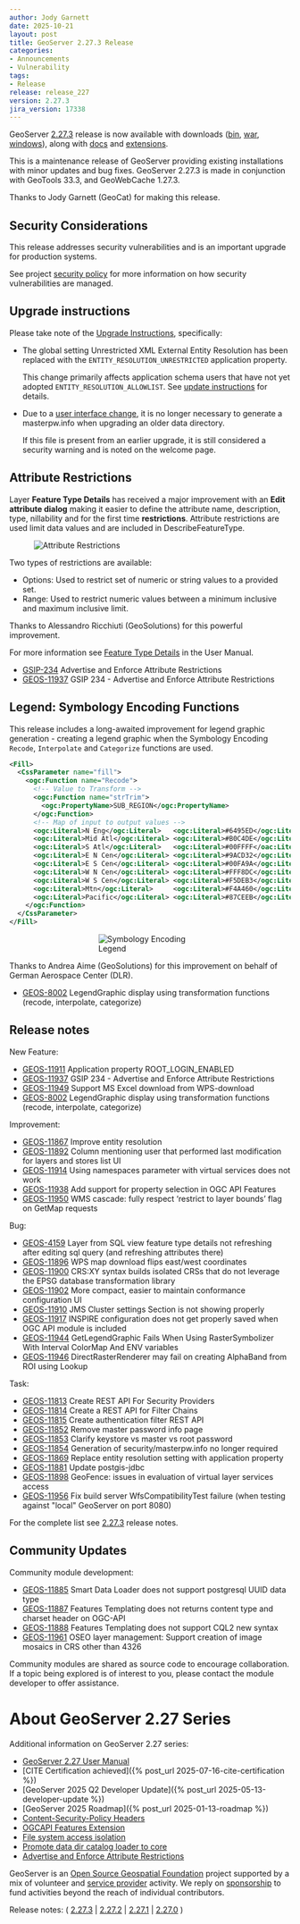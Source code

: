 ```yaml
---
author: Jody Garnett
date: 2025-10-21
layout: post
title: GeoServer 2.27.3 Release
categories:
- Announcements
- Vulnerability
tags:
- Release
release: release_227
version: 2.27.3
jira_version: 17338
--- 
```


GeoServer [2.27.3](/release/2.27.3/) release is now available
with downloads
([bin](https://sourceforge.net/projects/geoserver/files/GeoServer/2.27.3/geoserver-2.27.3-bin.zip/download),
[war](https://sourceforge.net/projects/geoserver/files/GeoServer/2.27.3/geoserver-2.27.3-war.zip/download),
[windows](https://sourceforge.net/projects/geoserver/files/GeoServer/2.27.3/GeoServer-2.27.3-winsetup.exe/download)), along with 
[docs](https://sourceforge.net/projects/geoserver/files/GeoServer/2.27.3/geoserver-2.27.3-htmldoc.zip/download) and
[extensions](https://sourceforge.net/projects/geoserver/files/GeoServer/2.27.3/extensions/).

This is a maintenance release of GeoServer providing existing installations with minor updates and bug fixes.
GeoServer 2.27.3 is made in conjunction with GeoTools 33.3, and GeoWebCache 1.27.3. 

Thanks to Jody Garnett (GeoCat) for making this release. 

## Security Considerations

This release addresses security vulnerabilities and is an important upgrade for production systems.

See project [security policy](https://github.com/geoserver/geoserver/blob/main/SECURITY.md) for more information on how security vulnerabilities are managed.

## Upgrade instructions

Please take note of the [Upgrade Instructions](https://docs.geoserver.org/2.28.x/en/user/installation/upgrade.html), specifically:

* The global setting Unrestricted XML External Entity Resolution has been replaced with the `ENTITY_RESOLUTION_UNRESTRICTED` application property.
  
  This change primarily affects application schema users that have not yet adopted ``ENTITY_RESOLUTION_ALLOWLIST``. See [update instructions](https://docs.geoserver.org/2.27.x/en/user/installation/upgrade.html#entity-resolution-unrestricted-application-property-geoserver-2-26-4-and-newer) for details.

* Due to a [user interface change](https://docs.geoserver.org/2.27.x/en/user/installation/upgrade.html#keystore-password-link-geoserver-2-26-and-newer),
  it is no longer necessary to generate a masterpw.info when upgrading an older data directory.

  If this file is present from an earlier upgrade, it is still considered a security warning and is noted on the welcome page.

## Attribute Restrictions

Layer **Feature Type Details** has received a major improvement with an **Edit attribute dialog** making it easier
to define the attribute name, description, type, nillability and for the first time **restrictions**.
Attribute restrictions are used limit data values and are included in DescribeFeatureType.

<img src="/img/posts/2.28/add_attribute_options.png" alt="Attribute Restrictions"
 style="display:block; margin-left:auto; margin-right:auto; max-width: 416px; height:auto;"/>

Two types of restrictions are available:

* Options: Used to restrict set of numeric or string values to a provided set.
* Range: Used to restrict numeric values between a minimum inclusive and maximum inclusive limit. 

Thanks to Alessandro Ricchiuti (GeoSolutions) for this powerful improvement.

For more information see [Feature Type Details](https://docs.geoserver.org/2.27.x/en/user/data/webadmin/layers.html#feature-type-details-vector) in the User Manual. 

* [GSIP-234](https://github.com/geoserver/geoserver/wiki/GSIP-234) Advertise and Enforce Attribute Restrictions
* [GEOS-11937](https://osgeo-org.atlassian.net/browse/GEOS-11937) GSIP 234 - Advertise and Enforce Attribute Restrictions

## Legend: Symbology Encoding Functions

This release includes a long-awaited improvement for legend graphic generation - creating a legend graphic when the Symbology Encoding `Recode`, `Interpolate` and `Categorize` functions are used.

``` xml
<Fill>
  <CssParameter name="fill">
    <ogc:Function name="Recode">
      <!-- Value to Transform -->
      <ogc:Function name="strTrim">
        <ogc:PropertyName>SUB_REGION</ogc:PropertyName>
      </ogc:Function>
      <!-- Map of input to output values -->
      <ogc:Literal>N Eng</ogc:Literal>   <ogc:Literal>#6495ED</ogc:Literal>
      <ogc:Literal>Mid Atl</ogc:Literal> <ogc:Literal>#B0C4DE</ogc:Literal>
      <ogc:Literal>S Atl</ogc:Literal>   <ogc:Literal>#00FFFF</oac:Literal>
      <ogc:Literal>E N Cen</ogc:Literal> <ogc:Literal>#9ACD32</ogc:Literal>
      <ogc:Literal>E S Cen</ogc:Literal> <ogc:Literal>#00FA9A</ogc:Literal>
      <ogc:Literal>W N Cen</ogc:Literal> <ogc:Literal>#FFF8DC</ogc:Literal>
      <ogc:Literal>W S Cen</ogc:Literal> <ogc:Literal>#F5DEB3</ogc:Literal>
      <ogc:Literal>Mtn</ogc:Literal>     <ogc:Literal>#F4A460</ogc:Literal>
      <ogc:Literal>Pacific</ogc:Literal> <ogc:Literal>#87CEEB</ogc:Literal>
    </ogc:Function>
  </CssParameter>
</Fill>
```

<img src="/img/posts/2.27/se-fn-legend.png" alt="Symbology Encoding Legend"
 style="display:block; margin-left:auto; margin-right:auto; max-width: 185px; height:auto;"/>
 

Thanks to Andrea Aime (GeoSolutions) for this improvement on behalf of German Aerospace Center (DLR).

* [GEOS-8002](https://osgeo-org.atlassian.net/browse/GEOS-8002) LegendGraphic display using transformation functions (recode, interpolate, categorize)

## Release notes

New Feature:

* [GEOS-11911](https://osgeo-org.atlassian.net/browse/GEOS-11911) Application property ROOT_LOGIN_ENABLED
* [GEOS-11937](https://osgeo-org.atlassian.net/browse/GEOS-11937) GSIP 234 - Advertise and Enforce Attribute Restrictions
* [GEOS-11949](https://osgeo-org.atlassian.net/browse/GEOS-11949) Support MS Excel download from WPS-download
* [GEOS-8002](https://osgeo-org.atlassian.net/browse/GEOS-8002) LegendGraphic display using transformation functions (recode, interpolate, categorize)

Improvement:

* [GEOS-11867](https://osgeo-org.atlassian.net/browse/GEOS-11867) Improve entity resolution
* [GEOS-11892](https://osgeo-org.atlassian.net/browse/GEOS-11892) Column mentioning user that performed last modification for layers and stores list UI
* [GEOS-11914](https://osgeo-org.atlassian.net/browse/GEOS-11914) Using namespaces parameter with virtual services does not work
* [GEOS-11938](https://osgeo-org.atlassian.net/browse/GEOS-11938) Add support for property selection in OGC API Features
* [GEOS-11950](https://osgeo-org.atlassian.net/browse/GEOS-11950) WMS cascade: fully respect ‘restrict to layer bounds’ flag on GetMap requests

Bug:

* [GEOS-4159](https://osgeo-org.atlassian.net/browse/GEOS-4159) Layer from SQL view feature type details not refreshing after editing sql query (and refreshing attributes there)
* [GEOS-11896](https://osgeo-org.atlassian.net/browse/GEOS-11896) WPS map download flips east/west coordinates
* [GEOS-11900](https://osgeo-org.atlassian.net/browse/GEOS-11900) CRS:XY syntax builds isolated CRSs that do not leverage the EPSG database transformation library
* [GEOS-11902](https://osgeo-org.atlassian.net/browse/GEOS-11902) More compact, easier to maintain conformance configuration UI
* [GEOS-11910](https://osgeo-org.atlassian.net/browse/GEOS-11910) JMS Cluster settings Section is not showing properly
* [GEOS-11917](https://osgeo-org.atlassian.net/browse/GEOS-11917) INSPIRE configuration does not get properly saved when OGC API module is included
* [GEOS-11944](https://osgeo-org.atlassian.net/browse/GEOS-11944) GetLegendGraphic Fails When Using RasterSymbolizer With Interval ColorMap And ENV variables
* [GEOS-11946](https://osgeo-org.atlassian.net/browse/GEOS-11946) DirectRasterRenderer may fail on creating AlphaBand from ROI using Lookup

Task:

* [GEOS-11813](https://osgeo-org.atlassian.net/browse/GEOS-11813) Create REST API For Security Providers
* [GEOS-11814](https://osgeo-org.atlassian.net/browse/GEOS-11814) Create a REST API for Filter Chains
* [GEOS-11815](https://osgeo-org.atlassian.net/browse/GEOS-11815) Create authentication filter REST API
* [GEOS-11852](https://osgeo-org.atlassian.net/browse/GEOS-11852) Remove master password info page
* [GEOS-11853](https://osgeo-org.atlassian.net/browse/GEOS-11853) Clarify keystore vs master vs root password
* [GEOS-11854](https://osgeo-org.atlassian.net/browse/GEOS-11854) Generation of security/masterpw.info no longer required
* [GEOS-11869](https://osgeo-org.atlassian.net/browse/GEOS-11869) Replace entity resolution setting with application property
* [GEOS-11881](https://osgeo-org.atlassian.net/browse/GEOS-11881) Update postgis-jdbc
* [GEOS-11898](https://osgeo-org.atlassian.net/browse/GEOS-11898) GeoFence: issues in evaluation of virtual layer services access
* [GEOS-11956](https://osgeo-org.atlassian.net/browse/GEOS-11956) Fix build server WfsCompatibilityTest failure (when testing against "local" GeoServer on port 8080)

For the complete list see [2.27.3](https://github.com/geoserver/geoserver/releases/tag/2.27.3) release notes. 

## Community Updates

Community module development:

* [GEOS-11885](https://osgeo-org.atlassian.net/browse/GEOS-11885) Smart Data Loader does not support postgresql UUID data type
* [GEOS-11887](https://osgeo-org.atlassian.net/browse/GEOS-11887) Features Templating does not returns content type and charset header on OGC-API
* [GEOS-11888](https://osgeo-org.atlassian.net/browse/GEOS-11888) Features Templating does not support CQL2 new syntax
* [GEOS-11961](https://osgeo-org.atlassian.net/browse/GEOS-11961) OSEO layer management: Support creation of image mosaics in CRS other than 4326

Community modules are shared as source code to encourage collaboration. If a topic being explored is of interest to you, please contact the module developer to offer assistance. 

# About GeoServer 2.27 Series

Additional information on GeoServer 2.27 series:

* [GeoServer 2.27 User Manual](https://docs.geoserver.org/2.27.x/en/user/)
* [CITE Certification achieved]({% post_url 2025-07-16-cite-certification %}) 
* [GeoServer 2025 Q2 Developer Update]({% post_url 2025-05-13-developer-update %}) 
* [GeoServer 2025 Roadmap]({% post_url 2025-01-13-roadmap %}) 
* [Content-Security-Policy Headers](https://github.com/geoserver/geoserver/wiki/GSIP-227)
* [OGCAPI Features Extension](https://github.com/geoserver/geoserver/wiki/GSIP-230)
* [File system access isolation](https://github.com/geoserver/geoserver/wiki/GSIP-229)
* [Promote data dir catalog loader to core](https://github.com/geoserver/geoserver/wiki/GSIP-231)
* [Advertise and Enforce Attribute Restrictions](https://github.com/geoserver/geoserver/wiki/GSIP-234)

GeoServer is an [Open Source Geospatial Foundation](https://www.osgeo.org/projects/geoserver/) project supported by a mix of volunteer and [service provider](https://geoserver.org/support/) activity. We reply on [sponsorship](https://geoserver.org/sponsor/) to fund activities beyond the reach of individual contributors.

Release notes:
( [2.27.3](https://github.com/geoserver/geoserver/releases/tag/2.27.3)
| [2.27.2](https://github.com/geoserver/geoserver/releases/tag/2.27.2)
| [2.27.1](https://github.com/geoserver/geoserver/releases/tag/2.27.1)
| [2.27.0](https://github.com/geoserver/geoserver/releases/tag/2.27.0)
) 

